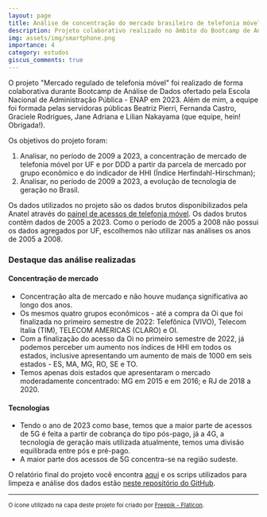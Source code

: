 ```yaml
---
layout: page
title: Análise de concentração do mercado brasileiro de telefonia móvel
description: Projeto colaborativo realizado no âmbito do Bootcamp de Análise de Dados da ENAP
img: assets/img/smartphone.png
importance: 4
category: estudos
giscus_comments: true
---
```


O projeto "Mercado regulado de telefonia móvel" foi realizado de forma colaborativa durante Bootcamp de Análise de Dados ofertado pela Escola Nacional de Administração Pública - ENAP em 2023. Além de mim, a equipe foi formada pelas servidoras públicas Beatriz Pierri, Fernanda Castro, Graciele Rodrigues, Jane Adriana e Lilian Nakayama (que equipe, hein! Obrigada!). 

Os objetivos do projeto foram:

1. Analisar, no período de 2009 a 2023, a concentração de mercado de telefonia móvel por UF e por DDD a partir da parcela de mercado por grupo econômico e do indicador de HHI (Índice Herfindahl-Hirschman);
2. Analisar, no período de 2009 a 2023, a evolução de tecnologia de geração no Brasil.

Os dados utilizados no projeto são os dados brutos disponibilizados pela Anatel através do [painel de acessos de telefonia móvel](https://informacoes.anatel.gov.br/paineis/acessos/telefonia-movel). Os dados brutos contêm dados de 2005 a 2023. Como o período de 2005 a 2008 não possui os dados agregados por UF, escolhemos não utilizar nas análises os anos de 2005 a 2008.

### Destaque das análise realizadas

#### Concentração de mercado
- Concentração alta de mercado e não houve mudança significativa ao longo dos anos.
- Os mesmos quatro grupos econômicos - até a compra da Oi que foi finalizada no primeiro semestre de 2022: Telefônica (VIVO), Telecom Italia (TIM), TELECOM AMERICAS (CLARO) e OI.
- Com a finalização do acesso da Oi no primeiro semestre de 2022, já podemos perceber um aumento nos índices de HHI em todos os estados, inclusive apresentando um aumento de mais de 1000 em seis estados - ES, MA, MG, RO, SE e TO.
- Temos apenas dois estados que apresentaram o mercado moderadamente concentrado: MG em 2015 e em 2016; e RJ de 2018 a 2020.

#### Tecnologias
- Tendo o ano de 2023 como base, temos que a maior parte de acessos de 5G é feita a partir de cobrança do tipo pós-pago, já a 4G, a tecnologia de geração mais utilizada atualmente, temos uma divisão equilibrada entre pós e pré-pago.
- A maior parte dos acessos de 5G concentra-se na região sudeste.

O relatório final do projeto você encontra [aqui](https://github.com/rislamiranda/projeto-smp/blob/main/documentacao/RELATO%CC%81RIOFINALPROJETOSMP.pdf) e os scrips utilizados para limpeza e análise dos dados estão [neste repositório do GitHub]().

---

<small> O ícone utilizado na capa deste projeto foi criado por [Freepik - Flaticon](https://www.flaticon.com/free-icons/app). </small>